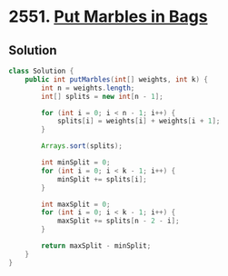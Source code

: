 # 2551. [Put Marbles in Bags](https://leetcode.com/problems/put-marbles-in-bags/description/?envType=daily-question&envId=2025-03-31)

## Solution

```java
class Solution {
    public int putMarbles(int[] weights, int k) {
        int n = weights.length;
        int[] splits = new int[n - 1];

        for (int i = 0; i < n - 1; i++) {
            splits[i] = weights[i] + weights[i + 1];
        }

        Arrays.sort(splits);

        int minSplit = 0;
        for (int i = 0; i < k - 1; i++) {
            minSplit += splits[i];
        }

        int maxSplit = 0;
        for (int i = 0; i < k - 1; i++) {
            maxSplit += splits[n - 2 - i];
        }

        return maxSplit - minSplit;
    }
}
```
